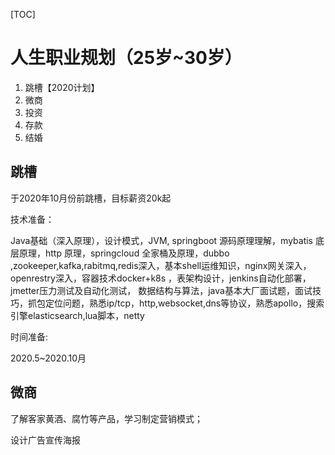 [TOC]

# 人生职业规划（25岁~30岁）

1. 跳槽【2020计划】
2. 微商
3. 投资
4. 存款
5. 结婚



## 跳槽

于2020年10月份前跳槽，目标薪资20k起

技术准备：

Java基础（深入原理），设计模式，JVM, springboot 源码原理理解，mybatis 底层原理，http 原理，springcloud 全家桶及原理，dubbo ,zookeeper,kafka,rabitmq,redis深入，基本shell运维知识，nginx网关深入，openrestry深入，容器技术docker+k8s ，表架构设计，jenkins自动化部署，jmetter压力测试及自动化测试， 数据结构与算法，java基本大厂面试题，面试技巧，抓包定位问题，熟悉ip/tcp，http,websocket,dns等协议，熟悉apollo，搜索引擎elasticsearch,lua脚本，netty

时间准备:

2020.5~2020.10月



## 微商

了解客家黄酒、腐竹等产品，学习制定营销模式；

设计广告宣传海报